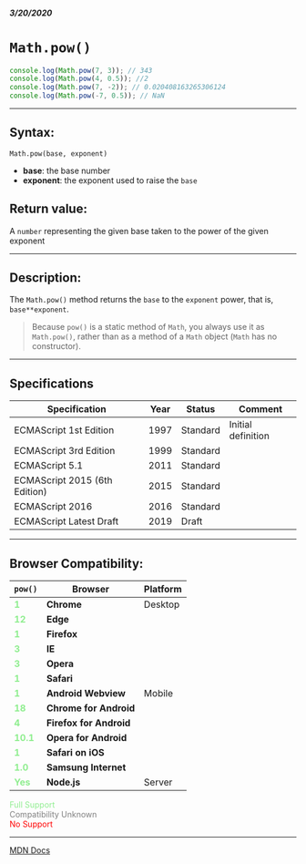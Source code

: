 ##### 3/20/2020
# `Math.pow()`

```js
console.log(Math.pow(7, 3)); // 343
console.log(Math.pow(4, 0.5)); //2
console.log(Math.pow(7, -2)); // 0.020408163265306124
console.log(Math.pow(-7, 0.5)); // NaN
```

---

## Syntax:
`Math.pow(base, exponent)`

* **base**: the base number
* **exponent**: the exponent used to raise the `base`

## Return value:
A `number` representing the given base taken to the power of the given exponent

---

## Description:
The `Math.pow()` method returns the `base` to the `exponent` power, that is, `base**exponent`.

  > Because `pow()` is a static method of `Math`, you always use it as `Math.pow()`, rather than as a method of a `Math` object (`Math` has no constructor).

---

## Specifications
| Specification | Year | Status | Comment |
|---|---|---|---|
| ECMAScript 1st Edition | 1997 | Standard | Initial definition |
| ECMAScript 3rd Edition | 1999 | Standard |  |
| ECMAScript 5.1 | 2011 | Standard |  |
| ECMAScript 2015 (6th Edition) | 2015 | Standard |  |
| ECMAScript 2016 | 2016 | Standard |  |
| ECMAScript Latest Draft | 2019 | Draft |  |

---

## Browser Compatibility:
| `pow()` | Browser | Platform |
|---|---|---|
| <span style="color: lightgreen">**1**</span> | **Chrome** | Desktop | 
| <span style="color: lightgreen">**12**</span> | **Edge** || 
| <span style="color: lightgreen">**1**</span> | **Firefox** || 
| <span style="color: lightgreen">**3**</span> | **IE** || 
| <span style="color: lightgreen">**3**</span> | **Opera** || 
| <span style="color: lightgreen">**1**</span> | **Safari** || 
| <span style="color: lightgreen">**1**</span> | **Android Webview** | Mobile | 
| <span style="color: lightgreen">**18**</span> | **Chrome for Android** || 
| <span style="color: lightgreen">**4**</span> | **Firefox for Android** || 
| <span style="color: lightgreen">**10.1**</span> | **Opera for Android** || 
| <span style="color: lightgreen">**1**</span> | **Safari on iOS** || 
| <span style="color: lightgreen">**1.0**</span> | **Samsung Internet** || 
| <span style="color: lightgreen">**Yes**</span> | **Node.js** | Server | 

<span style="color: lightgreen">Full Support</span>  
<span style="color: grey">Compatibility Unknown</span>  
<span style="color: red">No Support</span>

---

[MDN Docs](https://developer.mozilla.org/en-US/docs/Web/JavaScript/Reference/Global_Objects/Math/pow)